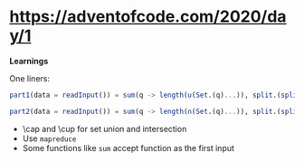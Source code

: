 
# https://adventofcode.com/2020/day/1

**Learnings**

One liners:

```julia
part1(data = readInput()) = sum(q -> length(∪(Set.(q)...)), split.(split(data, "\n\n"), '\n', keepempty=false))

part2(data = readInput()) = sum(q -> length(∩(Set.(q)...)), split.(split(data, "\n\n"), '\n', keepempty=false))
```

- \cap and \cup for set union and intersection
- Use `mapreduce`
- Some functions like `sum` accept function as the first input
